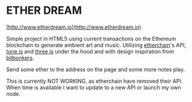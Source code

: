 # ETHER DREAM  


[http://www.etherdream.io](http://www.etherdream.io) 

Simple project in HTML5 using current transactions on the Ethereum blockchain to generate ambient art and music. Utilizing [etherchain](http:/www.etherchain.org)'s API, [tone.js](https://tonejs.github.io/) and [three.js](https://threejs.org/) under the hood and with design inspiration from [bitbonkers](https://bitbonkers.com/).

Send some ether to the address on the page and some more notes play.

This is currently NOT WORKING, as etherchain have removed their API. When time is available I want to update to a new API or launch my own node. 
